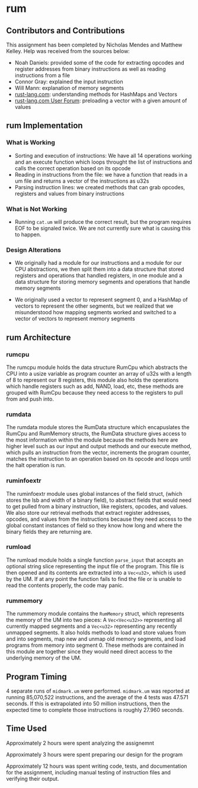# rum

## Contributors and Contributions

This assignment has been completed by Nicholas Mendes and Matthew Kelley.
Help was received from the sources below:

* Noah Daniels: provided some of the code for extracting opcodes and register addresses from binary instructions as well as reading instructions from a file
* Connor Gray: explained the input instruction
* Will Mann: explanation of memory segments
* [rust-lang.com](https://www.rust-lang.org/): understanding methods for HashMaps and Vectors
* [rust-lang.com User Forum](https://users.rust-lang.org/t/solved-how-to-fill-a-vec-with-a-value/12314): preloading a vector with a given amount of values

## rum Implementation

### What is Working

* Sorting and execution of instructions: We have all 14 operations working and an execute function which loops throught the list of instructions and calls the correct operation based on its opcode
* Reading in instructions from the file: we have a function that reads in a um file and returns a vector of the instructions as u32s
* Parsing instruction lines: we created methods that can grab opcodes, registers and values from binary instructions

### What is Not Working

* Running `cat.um` will produce the correct result, but the program requires EOF to be signaled twice. We are not currently sure what is causing this to happen.

### Design Alterations

 - We originally had a module for our instructions and a module for our CPU abstractions, we then split them into a data structure that stored registers and operations that handled registers, in one module and a data structure for storing memory segments and operations that handle memory segments

 - We originally used a vector to represent segment 0, and a HashMap of vectors to represent the other segments, but we realized that we misunderstood how mapping segments worked and switched to a vector of vectors to represent memory segments

## rum Architecture

### rumcpu
The rumcpu module holds the data structure RumCpu which abstracts the CPU into a usize variable as program counter an array of u32s with a length of 8 to represent our 8 registers, this module also holds the operations which handle registers such as add, NAND, load, etc, these methods are grouped with RumCpu because they need access to the registers to pull from and push into.

### rumdata
The rumdata module stores the RumData structure which encapuslates the RumCpu and RumMemory structs, the RumData structure gives access to the most information within the module because the methods here are higher level such as our input and output methods and our execute method, which pulls an instruction from the vector, increments the program counter, matches the instruction to an operation based on its opcode and loops until the halt operation is run.

### ruminfoextr
The ruminfoextr module uses global instances of the field struct, (which stores the lsb and width of a binary field), to abstract fields that would need to get pulled from a binary instruction, like registers, opcodes, and values. We also store our retrieval methods that extract register addresses, opcodes, and values from the instructions because they need access to the global constant instances of field so they know how long and where the binary fields they are returning are.

### rumload
The rumload module holds a single function `parse_input` that accepts an optional string slice representing the input file of the program. This file is then opened and its contents are extracted into a `Vec<u32>`, which is used by the UM. If at any point the function fails to find the file or is unable to read the contents properly, the code may panic.

### rummemory
The rummemory module contains the `RumMemory` struct, which represents the memory of the UM into two pieces: A `Vec<Vec<u32>>` representing all currently mapped segments and a `Vec<u32>` representing any recently unmapped segments. It also holds methods to load and store values from and into segments, map new and unmap old memory segments, and load programs from memory into segment 0. These methods are contained in this module are together since they would need direct access to the underlying memory of the UM.

## Program Timing
4 separate runs of `midmark.um` were performed. `midmark.um` was reported at running 85,070,522 instructions, and the average of the 4 tests was 47.571 seconds. If this is extrapolated into 50 million instructions, then the expected time to complete those instructions is roughly 27.960 seconds.

## Time Used

Approximately 2 hours were spent analyzing the assignemnt

Approximately 3 hours were spent preparing our design for the program

Approximately 12 hours was spent writing code, tests, and documentation for the assignment, including manual testing of instruction files and verifying their output.
